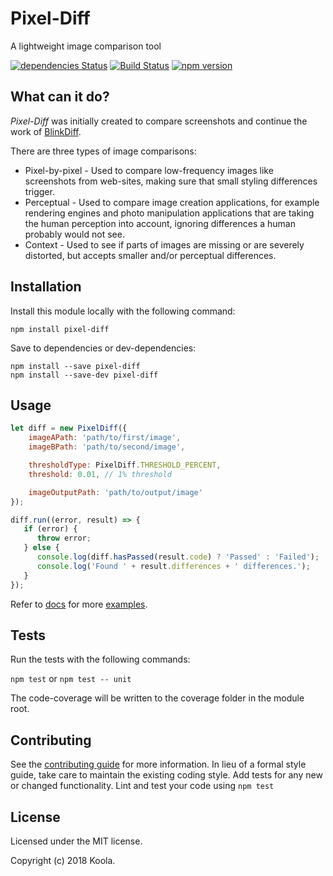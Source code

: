 Pixel-Diff
==========

A lightweight image comparison tool

[![dependencies Status](https://david-dm.org/koola/pixel-diff.svg)](https://david-dm.org/koola/pixel-diff)
[![Build Status](https://travis-ci.org/koola/pixel-diff.svg)](https://travis-ci.org/koola/pixel-diff)
[![npm version](https://badge.fury.io/js/pixel-diff.svg)](https://www.npmjs.com/package/pixel-diff)

## What can it do?

*Pixel-Diff* was initially created to compare screenshots and continue the work of [BlinkDiff](https://github.com/yahoo/blink-diff).

There are three types of image comparisons:

- Pixel-by-pixel - Used to compare low-frequency images like screenshots from web-sites, making sure that small styling differences trigger.
- Perceptual - Used to compare image creation applications, for example rendering engines and photo manipulation applications that are taking the human perception into account, ignoring differences a human probably would not see.
- Context - Used to see if parts of images are missing or are severely distorted, but accepts smaller and/or perceptual differences.


## Installation

Install this module locally with the following command:
```shell
npm install pixel-diff
```

Save to dependencies or dev-dependencies:
```shell
npm install --save pixel-diff
npm install --save-dev pixel-diff
```

## Usage

```javascript
let diff = new PixelDiff({
    imageAPath: 'path/to/first/image',
    imageBPath: 'path/to/second/image',

    thresholdType: PixelDiff.THRESHOLD_PERCENT,
    threshold: 0.01, // 1% threshold

    imageOutputPath: 'path/to/output/image'
});

diff.run((error, result) => {
   if (error) {
      throw error;
   } else {
      console.log(diff.hasPassed(result.code) ? 'Passed' : 'Failed');
      console.log('Found ' + result.differences + ' differences.');
   }
});
```

Refer to [docs](./docs/) for more  [examples](./docs/examples.md).

## Tests

Run the tests with the following commands:

`npm test` or `npm test -- unit`

The code-coverage will be written to the coverage folder in the module root.

## Contributing

See the [contributing guide](./docs/contributing.md) for more information.
In lieu of a formal style guide, take care to maintain the existing coding style.
Add tests for any new or changed functionality. Lint and test your code using
`npm test`

## License

Licensed under the MIT license.

Copyright (c) 2018 Koola.
